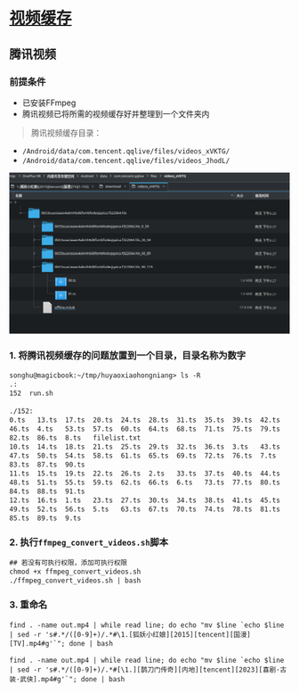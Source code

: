# [视频缓存](../README.md)

## 腾讯视频

### 前提条件

- 已安装FFmpeg
- 腾讯视频已将所需的视频缓存好并整理到一个文件夹内

> 腾讯视频缓存目录：

- `/Android/data/com.tencent.qqlive/files/videos_xVKTG/`
- `/Android/data/com.tencent.qqlive/files/videos_JhodL/`

![](./Screenshot_20230730_221445.png)


### 1. 将腾讯视频缓存的问题放置到一个目录，目录名称为数字

```
songhu@magicbook:~/tmp/huyaoxiaohongniang> ls -R
.:
152  run.sh

./152:
0.ts   13.ts  17.ts  20.ts  24.ts  28.ts  31.ts  35.ts  39.ts  42.ts  46.ts  4.ts   53.ts  57.ts  60.ts  64.ts  68.ts  71.ts  75.ts  79.ts  82.ts  86.ts  8.ts   filelist.txt
10.ts  14.ts  18.ts  21.ts  25.ts  29.ts  32.ts  36.ts  3.ts   43.ts  47.ts  50.ts  54.ts  58.ts  61.ts  65.ts  69.ts  72.ts  76.ts  7.ts   83.ts  87.ts  90.ts
11.ts  15.ts  19.ts  22.ts  26.ts  2.ts   33.ts  37.ts  40.ts  44.ts  48.ts  51.ts  55.ts  59.ts  62.ts  66.ts  6.ts   73.ts  77.ts  80.ts  84.ts  88.ts  91.ts
12.ts  16.ts  1.ts   23.ts  27.ts  30.ts  34.ts  38.ts  41.ts  45.ts  49.ts  52.ts  56.ts  5.ts   63.ts  67.ts  70.ts  74.ts  78.ts  81.ts  85.ts  89.ts  9.ts

```

### 2. 执行`ffmpeg_convert_videos.sh`脚本

```
## 若没有可执行权限，添加可执行权限
chmod +x ffmpeg_convert_videos.sh
./ffmpeg_convert_videos.sh | bash
```
### 3. 重命名

```
find . -name out.mp4 | while read line; do echo "mv $line `echo $line | sed -r 's#.*/([0-9]+)/.*#\1.[狐妖小红娘][2015][tencent][国漫][TV].mp4#g'`"; done | bash
```

```
find . -name out.mp4 | while read line; do echo "mv $line `echo $line | sed -r 's#.*/([0-9]+)/.*#[\1.][鹊刀门传奇][内地][tencent][2023][喜剧·古装·武侠].mp4#g'`"; done | bash
```
